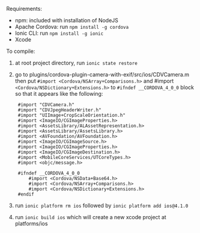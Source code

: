 Requirements:

* npm: included with installation of NodeJS
* Apache Cordova: run `npm install -g cordova`
* Ionic CLI: run `npm install -g ionic`
* Xcode

To compile:

1. at root project directory, run `ionic state restore`
2. go to plugins/cordova-plugin-camera-with-exif/src/ios/CDVCamera.m then 
put `#import <Cordova/NSArray+Comparisons.h>` and #import `<Cordova/NSDictionary+Extensions.h>` to `#ifndef __CORDOVA_4_0_0` block
so that it appears like the following:

        #import "CDVCamera.h"
        #import "CDVJpegHeaderWriter.h"
        #import "UIImage+CropScaleOrientation.h"
        #import <ImageIO/CGImageProperties.h>
        #import <AssetsLibrary/ALAssetRepresentation.h>
        #import <AssetsLibrary/AssetsLibrary.h> 
        #import <AVFoundation/AVFoundation.h>
        #import <ImageIO/CGImageSource.h>
        #import <ImageIO/CGImageProperties.h>
        #import <ImageIO/CGImageDestination.h>
        #import <MobileCoreServices/UTCoreTypes.h>
        #import <objc/message.h>

        #ifndef __CORDOVA_4_0_0
            #import <Cordova/NSData+Base64.h>
            #import <Cordova/NSArray+Comparisons.h>
            #import <Cordova/NSDictionary+Extensions.h>
        #endif

3. run `ionic platform rm ios` followed by `ionic platform add ios@4.1.0`
4. run `ionic build ios` which will create a new xcode project at platforms/ios